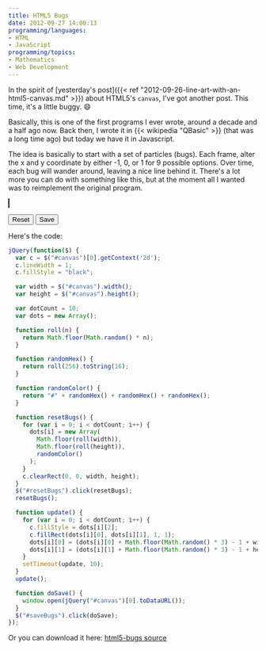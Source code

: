 ```yaml
---
title: HTML5 Bugs
date: 2012-09-27 14:00:13
programming/languages:
- HTML
- JavaScript
programming/topics:
- Mathematics
- Web Development
---
```

In the spirit of [yesterday's post]({{< ref "2012-09-26-line-art-with-an-html5-canvas.md" >}}) about HTML5's `canvas`, I've got another post. This time, it's a little buggy. :smile:

<!--more-->

Basically, this is one of the first programs I ever wrote, around a decade and a half ago now. Back then, I wrote it in {{< wikipedia "QBasic" >}} (that was a long time ago) but today we have it in Javascript. 

The idea is basically to start with a set of particles (bugs). Each frame, alter the x and y coordinate by either -1, 0, or 1 for 9 possible options. Over time, each bug will wander around, leaving a nice line behind it. There's a lot more you can do with something like this, but at the moment all I wanted was to reimplement the original program. 

<canvas id="canvas" width="400" height="400" style="border: 1px solid black;"></canvas>

<button id="resetBugs">Reset</button> <button id="saveBugs">Save</button>

<script type="text/javascript">
jQuery(function($) {
  var c = $("#canvas")[0].getContext('2d');
  c.lineWidth = 1;
  c.fillStyle = "black";

  var width = $("#canvas").width();
  var height = $("#canvas").height();

  var dotCount = 10;
  var dots = new Array();

  function roll(n) {
    return Math.floor(Math.random() * n);
  }

  function randomHex() {
    return roll(256).toString(16);
  }

  function randomColor() {
    return "#" + randomHex() + randomHex() + randomHex();
  }

  function resetBugs() {
    for (var i = 0; i < dotCount; i++) {
      dots[i] = new Array(
        Math.floor(roll(width)),
        Math.floor(roll(height)),
        randomColor()
      );
    }
    c.clearRect(0, 0, width, height);
  }
  $("#resetBugs").click(resetBugs);
  resetBugs();

  function update() {
    for (var i = 0; i < dotCount; i++) {
      c.fillStyle = dots[i][2];
      c.fillRect(dots[i][0], dots[i][1], 1, 1);
      dots[i][0] = (dots[i][0] + Math.floor(Math.random() * 3) - 1 + width) % width;
      dots[i][1] = (dots[i][1] + Math.floor(Math.random() * 3) - 1 + height) % height;
    }
    setTimeout(update, 10);
  }
  update();

  function doSave() { 
    window.open(jQuery("#canvas")[0].toDataURL());
  }
  $("#saveBugs").click(doSave);
});
</script>

Here's the code:

```javascript
jQuery(function($) {
  var c = $("#canvas")[0].getContext('2d');
  c.lineWidth = 1;
  c.fillStyle = "black";

  var width = $("#canvas").width();
  var height = $("#canvas").height();

  var dotCount = 10;
  var dots = new Array();

  function roll(n) {
    return Math.floor(Math.random() * n);
  }

  function randomHex() {
    return roll(256).toString(16);
  }

  function randomColor() {
    return "#" + randomHex() + randomHex() + randomHex();
  }

  function resetBugs() {
    for (var i = 0; i < dotCount; i++) {
      dots[i] = new Array(
        Math.floor(roll(width)),
        Math.floor(roll(height)),
        randomColor()
      );
    }
    c.clearRect(0, 0, width, height);
  }
  $("#resetBugs").click(resetBugs);
  resetBugs();

  function update() {
    for (var i = 0; i < dotCount; i++) {
      c.fillStyle = dots[i][2];
      c.fillRect(dots[i][0], dots[i][1], 1, 1);
      dots[i][0] = (dots[i][0] + Math.floor(Math.random() * 3) - 1 + width) % width;
      dots[i][1] = (dots[i][1] + Math.floor(Math.random() * 3) - 1 + height) % height;
    }
    setTimeout(update, 10);
  }
  update();

  function doSave() { 
    window.open(jQuery("#canvas")[0].toDataURL());
  }
  $("#saveBugs").click(doSave);
});
```

Or you can download it here: <a href="https://github.com/jpverkamp/small-projects/blob/master/blog/html5-bugs.js" title="html5-bugs source">html5-bugs source</a>
